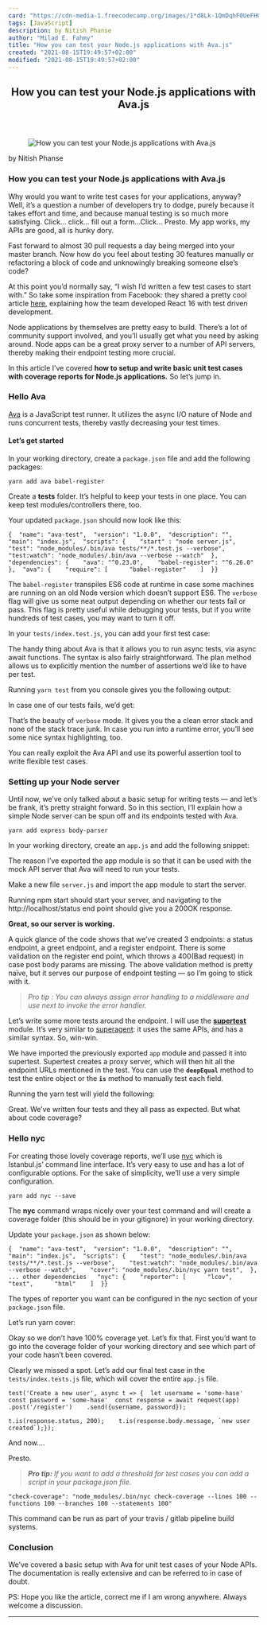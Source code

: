 ```yaml
---
card: "https://cdn-media-1.freecodecamp.org/images/1*d8Lk-1QmDqhF0UeFH0FhXQ.png"
tags: [JavaScript]
description: by Nitish Phanse
author: "Milad E. Fahmy"
title: "How you can test your Node.js applications with Ava.js"
created: "2021-08-15T19:49:57+02:00"
modified: "2021-08-15T19:49:57+02:00"
---
```

<div class="site-wrapper">
<main id="site-main" class="site-main outer">
<div class="inner">
<article class="post-full post tag-javascript tag-nodejs tag-testing tag-tech tag-programming ">
<header class="post-full-header">
<h1 class="post-full-title">How you can test your Node.js applications with Ava.js</h1>
</header>
<figure class="post-full-image">
<picture>
<source media="(max-width: 700px)" sizes="1px" srcset="data:image/gif;base64,R0lGODlhAQABAIAAAAAAAP///yH5BAEAAAAALAAAAAABAAEAAAIBRAA7 1w">
<source media="(min-width: 701px)" sizes="(max-width: 800px) 400px,
(max-width: 1170px) 700px,
1400px" srcset="https://cdn-media-1.freecodecamp.org/images/1*d8Lk-1QmDqhF0UeFH0FhXQ.png 300w,
https://cdn-media-1.freecodecamp.org/images/1*d8Lk-1QmDqhF0UeFH0FhXQ.png 600w,
https://cdn-media-1.freecodecamp.org/images/1*d8Lk-1QmDqhF0UeFH0FhXQ.png 1000w,
https://cdn-media-1.freecodecamp.org/images/1*d8Lk-1QmDqhF0UeFH0FhXQ.png 2000w">
<img onerror="this.style.display='none'" src="https://cdn-media-1.freecodecamp.org/images/1*d8Lk-1QmDqhF0UeFH0FhXQ.png" alt="How you can test your Node.js applications with Ava.js">
</picture>
</figure>
<section class="post-full-content">
<div class="post-content medium-migrated-article">
<p>by Nitish Phanse</p>
<h1 id="how-you-can-test-your-node-js-applications-with-ava-js">How you can test your Node.js applications with Ava.js</h1>
<p>Why would you want to write test cases for your applications, anyway? Well, it’s a question a number of developers try to dodge, purely because it takes effort and time, and because manual testing is so much more satisfying. Click… click… fill out a form…Click… Presto. My app works, my APIs are good, all is hunky dory.</p>
<p>Fast forward to almost 30 pull requests a day being merged into your master branch. Now how do you feel about testing 30 features manually or refactoring a block of code and unknowingly breaking someone else’s code?</p>
<p>At this point you’d normally say, “I wish I’d written a few test cases to start with.” So take some inspiration from Facebook: they shared a pretty cool article <a href="https://code.facebook.com/posts/1716776591680069/react-16-a-look-inside-an-api-compatible-rewrite-of-our-frontend-ui-library/" rel="noopener">here</a>, explaining how the team developed React 16 with test driven development.</p>
<p>Node applications by themselves are pretty easy to build. There’s a lot of community support involved, and you’ll usually get what you need by asking around. Node apps can be a great proxy server to a number of API servers, thereby making their endpoint testing more crucial.</p>
<p>In this article I’ve covered <strong>how to setup and write basic unit test cases with coverage reports for Node.js applications<em>.</em></strong><em> </em>So let’s jump in.</p>
<h3 id="hello-ava">Hello Ava</h3>
<p><a href="https://github.com/avajs/ava" rel="noopener">Ava</a> is a JavaScript test runner. It utilizes the async I/O nature of Node and runs concurrent tests, thereby vastly decreasing your test times.</p>
<h4 id="let-s-get-started">Let’s get started</h4>
<p>In your working directory, create a <code>package.json</code> file and add the following packages:</p><pre><code>yarn add ava babel-register</code></pre>
<p>Create a <strong>tests</strong> folder. It’s helpful to keep your tests in one place. You can keep test modules/controllers there, too.</p>
<p>Your updated <code>package.json</code> should now look like this:</p><pre><code>{  "name": "ava-test",  "version": "1.0.0",  "description": "",  "main": "index.js",  "scripts": {    "start" : "node server.js",    "test": "node_modules/.bin/ava tests/**/*.test.js --verbose",    "test:watch": "node_modules/.bin/ava --verbose --watch"  },  "dependencies": {    "ava": "^0.23.0",    "babel-register": "^6.26.0"  },  "ava": {    "require": [      "babel-register"    ]  }}</code></pre>
<p>The <code>babel-register</code> transpiles ES6 code at runtime in case some machines are running on an old Node version which doesn’t support ES6. The <code>verbose</code> flag will give us some neat output depending on whether our tests fail or pass. This flag is pretty useful while debugging your tests, but if you write hundreds of test cases, you may want to turn it off.</p>
<p>In your <code>tests/index.test.js</code>, you can add your first test case:</p>
<p>The handy thing about Ava is that it allows you to run async tests, via async await functions. The syntax is also fairly straightforward. The plan method allows us to explicitly mention the number of assertions we’d like to have per test.</p>
<p>Running <code>yarn test</code> from you console gives you the following output:</p>
<p>In case one of our tests fails, we’d get:</p>
<p>That’s the beauty of <code>verbose</code> mode. It gives you the a clean error stack and none of the stack trace junk. In case you run into a runtime error, you’ll see some nice syntax highlighting, too.</p>
<p>You can really exploit the Ava API and use its powerful assertion tool to write flexible test cases.</p>
<h3 id="setting-up-your-node-server">Setting up your Node server</h3>
<p>Until now, we’ve only talked about a basic setup for writing tests — and let’s be frank, it’s pretty straight forward. So in this section, I’ll explain how a simple Node server can be spun off and its endpoints tested with Ava.</p><pre><code>yarn add express body-parser </code></pre>
<p>In your working directory, create an <code>app.js</code> and add the following snippet:</p>
<p>The reason I’ve exported the app module is so that it can be used with the mock API server that Ava will need to run your tests.</p>
<p>Make a new file <code>server.js</code> and import the app module to start the server.</p>
<p>Running npm start should start your server, and navigating to the http://localhost/status end point should give you a 200OK response.</p>
<p><strong>Great, so our server is working.</strong></p>
<p>A quick glance of the code shows that we’ve created 3 endpoints: a status endpoint, a greet endpoint, and a register endpoint. There is some validation on the register end point, which throws a 400(Bad request) in case post body params are missing. The above validation method is pretty naïve, but it serves our purpose of endpoint testing — so I’m going to stick with it.</p>
<blockquote><em>Pro tip : You can always assign error handling to a middleware and use next to invoke the error handler.</em></blockquote>
<p>Let’s write some more tests around the endpoint. I will use the <a href="https://github.com/visionmedia/supertest" rel="noopener"><strong>supertest</strong></a><strong> </strong>module. It’s very similar to <a href="https://github.com/visionmedia/superagent" rel="noopener">superagent</a>: it uses the same APIs, and has a similar syntax. So, win-win.</p>
<p>We have imported the previously exported <code>app</code> module and passed it into supertest. Supertest creates a proxy server, which will then hit all the endpoint URLs mentioned in the test. You can use the <code><strong>deepEqual</strong></code> method to test the entire object or the <code><strong>is</strong></code> method to manually test each field.</p>
<p>Running the yarn test will yield the following:</p>
<p>Great. We’ve written four tests and they all pass as expected. But what about code coverage?</p>
<h3 id="hello-nyc"><strong>Hello nyc</strong></h3>
<p>For creating those lovely coverage reports, we’ll use <a href="https://github.com/istanbuljs/nyc" rel="noopener">nyc</a> which is Istanbul.js’ command line interface. It’s very easy to use and has a lot of configurable options. For the sake of simplicity, we’ll use a very simple configuration.</p><pre><code>yarn add nyc --save</code></pre>
<p>The <strong>nyc</strong> command wraps nicely over your test command and will create a coverage folder (this should be in your gitignore) in your working directory.</p>
<p>Update your <code>package.json</code> as shown below:</p><pre><code>{  "name": "ava-test",  "version": "1.0.0",  "description": "",  "main": "index.js",  "scripts": {    "test": "node_modules/.bin/ava tests/**/*.test.js --verbose",    "test:watch": "node_modules/.bin/ava --verbose --watch",    "cover": "node_modules/.bin/nyc yarn test",  },  ... other dependencies   "nyc": {    "reporter": [      "lcov",      "text",      "html"    ]  }}</code></pre>
<p>The types of reporter you want can be configured in the nyc section of your <code>package.json</code> file.</p>
<p>Let’s run yarn cover:</p>
<p>Okay so we don’t have 100% coverage yet. Let’s fix that. First you’d want to go into the coverage folder of your working directory and see which part of your code hasn’t been covered.</p>
<p>Clearly we missed a spot. Let’s add our final test case in the <code>tests/index.tests.js</code> file, which will cover the entire <code>app.js</code> file.</p><pre><code>test('Create a new user', async t =&gt; {  let username = 'some-hase'  const password = 'some-hase'  const response = await request(app)    .post('/register')    .send({username, password});</code></pre><pre><code>t.is(response.status, 200);    t.is(response.body.message, `new user created`);});</code></pre>
<p>And now….</p>
<p>Presto.</p>
<blockquote><strong><em>Pro tip: </em></strong><em>If you want to add a threshold for test cases you can add a script in your package.json file.</em></blockquote><pre><code>"check-coverage": "node_modules/.bin/nyc check-coverage --lines 100 --functions 100 --branches 100 --statements 100"</code></pre>
<p>This command can be run as part of your travis / gitlab pipeline build systems.</p>
<h3 id="conclusion"><strong>Conclusion</strong></h3>
<p>We’ve covered a basic setup with Ava for unit test cases of your Node APIs. The documentation is really extensive and can be referred to in case of doubt.</p>
<p>PS: Hope you like the article, correct me if I am wrong anywhere. Always welcome a discussion.</p>
</div>
<hr>
</section>
</article>
</div>
</main>
</div>
<!-- Google Tag Manager (noscript) -->
<!-- End Google Tag Manager (noscript) -->
